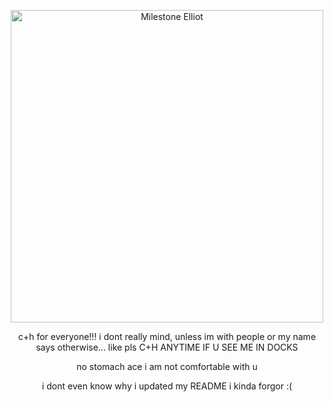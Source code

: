 <p align="center">
  <img src="https://files.catbox.moe/6zegfv.png" alt="Milestone Elliot" width="500px">
</p>


  
  
</p>

<p align="center">
  c+h for everyone!!! i dont really mind, unless im with people or my name says otherwise... like pls C+H ANYTIME IF U SEE ME IN DOCKS
</p>

<p align="center">
  no stomach ace i am not comfortable with u
</p>
</p> 
<p align="center">
i dont even know why i updated my README i kinda forgor :(
